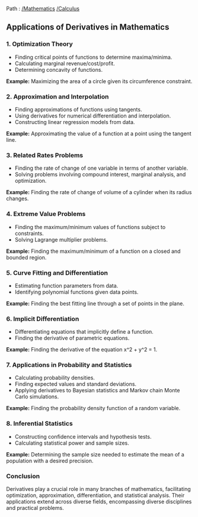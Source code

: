 Path : [/Mathematics](../../index.md) [/Calculus](../index.md)
## Applications of Derivatives in Mathematics

### 1. Optimization Theory

- Finding critical points of functions to determine maxima/minima.
- Calculating marginal revenue/cost/profit.
- Determining concavity of functions.


**Example:** Maximizing the area of a circle given its circumference constraint.


### 2. Approximation and Interpolation

- Finding approximations of functions using tangents.
- Using derivatives for numerical differentiation and interpolation. 
- Constructing linear regression models from data.


**Example:** Approximating the value of a function at a point using the tangent line.


### 3. Related Rates Problems

- Finding the rate of change of one variable in terms of another variable.
- Solving problems involving compound interest, marginal analysis, and optimization.


**Example:** Finding the rate of change of volume of a cylinder when its radius changes.


### 4. Extreme Value Problems

- Finding the maximum/minimum values of functions subject to constraints.
- Solving Lagrange multiplier problems.


**Example:** Finding the maximum/minimum of a function on a closed and bounded region.


### 5. Curve Fitting and Differentiation

- Estimating function parameters from data.
- Identifying polynomial functions given data points.


**Example:** Finding the best fitting line through a set of points in the plane.


### 6. Implicit Differentiation

- Differentiating equations that implicitly define a function.
- Finding the derivative of parametric equations.


**Example:** Finding the derivative of the equation x^2 + y^2 = 1.


### 7. Applications in Probability and Statistics

- Calculating probability densities.
- Finding expected values and standard deviations.
- Applying derivatives to Bayesian statistics and Markov chain Monte Carlo simulations.


**Example:** Finding the probability density function of a random variable.


### 8. Inferential Statistics

- Constructing confidence intervals and hypothesis tests.
- Calculating statistical power and sample sizes.


**Example:** Determining the sample size needed to estimate the mean of a population with a desired precision.


### Conclusion

Derivatives play a crucial role in many branches of mathematics, facilitating optimization, approximation, differentiation, and statistical analysis. Their applications extend across diverse fields, encompassing diverse disciplines and practical problems.
